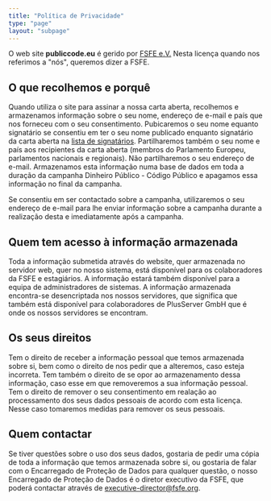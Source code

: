 ```yaml
---
title: "Política de Privacidade"
type: "page"
layout: "subpage"
---
```


O web site **publiccode.eu** é gerido por
[FSFE e.V.](https://fsfe.org/about/legal/imprint.html)
Nesta licença quando nos referimos a "nós", queremos dizer a FSFE.

## O que recolhemos e porquê
Quando utiliza o site para assinar a nossa carta aberta, recolhemos e
armazenamos informação sobre o seu nome, endereço de e-mail e país que
nos forneceu com o seu consentimento. Pubicaremos o seu nome equanto
signatário se consentiu em ter o seu nome publicado enquanto signatário
da carta aberta na [lista de signatários](/openletter/all-signatures).
Partilharemos também o seu nome e país aos recipientes da carta aberta
(membros do Parlamento Europeu, parlamentos nacionais e regionais).
Não partilharemos o seu endereço de e-mail. Armazenamos esta informação
numa base de dados em toda a duração da campanha Dinheiro Público -
Código Público e apagamos essa informação no final da campanha.

Se consentiu em ser contactado sobre a campanha, utilizaremos o seu
endereço de e-mail para lhe enviar informação sobre a campanha durante
a realização desta e imediatamente após a campanha.

## Quem tem acesso à informação armazenada

Toda a informação submetida através do website, quer armazenada no
servidor web, quer no nosso sistema, está disponível para os colaboradores
da FSFE e estagiários. A informação estará também disponível para a equipa
de administradores de sistemas. A informação armazenada encontra-se
desencriptada nos nossos servidores, que significa que também está
disponível para colaboradores de PlusServer GmbH que é onde os nossos
servidores se encontram.

## Os seus direitos

Tem o direito de receber a informação pessoal que temos armazenada sobre si,
bem como o direito de nos pedir que a alteremos, caso esteja incorreta.
Tem também o direito de se opor ao armazenamento dessa informação, caso esse em que removeremos a sua informação pessoal. Tem o direito de remover o seu consentimento em realação ao processamento dos seus dados pessoais de acordo
com esta licença. Nesse caso tomaremos medidas para remover os seus pessoais.

## Quem contactar

Se tiver questões sobre o uso dos seus dados, gostaria de pedir uma
cópia de toda a informação que temos armazenada sobre si, ou gostaria
de falar com o Encarregado de Proteção de Dados para qualquer questão,
o nosso Encarregado de Proteção de Dados é o diretor executivo da FSFE,
que poderá contactar através de [executive-director@fsfe.org](mailto:executive-director@fsfe.org).
